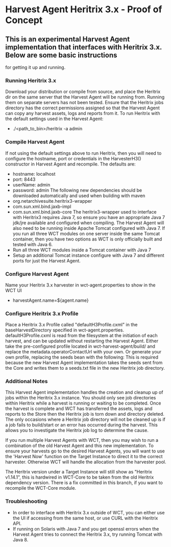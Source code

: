 # Harvest Agent Heritrix 3.x - Proof of Concept

## This is an experimental Harvest Agent implementation that interfaces with Heritrix 3.x. Below are some basic instructions
for getting it up and running.

### Running Heritrix 3.x
Download your distribution or compile from source, and place the Heritrix dir on the same server that the Harvest Agent
will be running from. Running them on separate servers has not been tested.
Ensure that the Heritrix jobs directory has the correct permissions assigned so that the Harvest Agent can copy any
harvest assets, logs and reports from it.
To run Heritrix with the default settings used in the Harvest Agent:
* ./<path_to_bin>/heritrix -a admin

### Compile Harvest Agent
If not using the default settings above to run Heritrix, then you will need to configure the hostname, port or credentials in
the HarvesterH3() constructor in Harvest Agent and recompile. The defaults are:
* hostname: localhost
* port: 8443
* userName: admin
* password: admin
The following new dependencies should be downloaded automatically and used when building with maven
* org.netarchivesuite.heritrix3-wrapper
* com.sun.xml.bind.jaxb-impl
* com.sun.xml.bind.jaxb-core
The heritrix3-wrapper used to interface with Heritrix3 requires Java 7, so ensure you have an appropriate Java 7 jdk/jre
available and configured when compiling.
The Harvest Agent will also need to be running inside Apache Tomcat configured with Java 7. If you run all three WCT
modules on one server inside the same Tomcat container, then you have two options as WCT is only officially built and
tested with Java 6.
* Run all three WCT modules inside a Tomcat container with Java 7
* Setup an additional Tomcat instance configure with Java 7 and different ports for just the Harvest Agent.

### Configure Harvest Agent
Name your Heritrix 3.x harvester in wct-agent.properties to show in the WCT UI
* harvestAgent.name=${agent.name}

### Configure Heritrix 3.x Profile
Place a Heritrix 3.x Profile called "defaultH3Profile.cxml" in the baseHarvestDirectory specified in
wct-agent.properties. defaultH3Profile.cxml is read from the filesystem at the initiation of each harvest, and can be
updated without restarting the Harvest Agent.
Either take the pre-configured profile located in wct-harvest-agent/build/ and replace the
metadata.operatorContactUrl with your own. Or generate your own profile, replacing the seeds bean with the following:
<bean id="seeds" class="org.archive.modules.seeds.TextSeedModule">
  <property name="textSource">
   <bean class="org.archive.spring.ConfigFile">
    <property name="path" value="seeds.txt" />
   </bean>
  </property>
  <property name='sourceTagSeeds' value='false'/>
  <property name='blockAwaitingSeedLines' value='-1'/>
 </bean>
This is required because the new Harvest Agent implementation takes the seeds sent from the Core and writes them to a
seeds.txt file in the new Heritrix job directory.


### Additional Notes
This Harvest Agent implementation handles the creation and cleanup up of jobs within the Heritrix 3.x instance. You
should only see job directories within Heritrix while a harvest is running or waiting to be completed. Once the harvest
is complete and WCT has transferred the assets, logs and reports to the Store then the Heritrix job is torn down and
directory deleted. The only occasions where a Heritrix job directory will not be cleaned up is if a job fails to
build/start or an error has occurred during the harvest. This allows you to investigate the Heritrix job log to
determine the cause.

If you run multiple Harvest Agents with WCT, then you may wish to run a combination of the old Harvest Agent and this
new implementation. To ensure your harvests go to the desired Harvest Agents, you will want to use the 'Harvest Now'
function on the Target Instance to direct it to the correct harvester. Otherwise WCT will handle the allocation
from the harvester pool.

The Heritrix version under a Target Instance will still show as "Heritrix v1.14.1", this is hardwired in WCT-Core to be
taken from the old Heritrix dependency version. There is a fix committed in this branch, if you want to recompile the
WCT-Core module.

### Troubleshooting
* In order to interface with Heritrix 3.x outside of WCT, you can either use the UI if accessing from the same host, or
use CURL with the Heritrix API.
* If running on Solaris with Java 7 and you get openssl errors when the Harvest Agent tries to connect the Heritrix 3.x,
try running Tomcat with Java 8.
